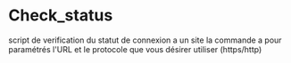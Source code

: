 # Check_status
script de verification du statut de connexion a un site la commande a pour paramétrés l'URL et le protocole que vous désirer utiliser (https/http)
